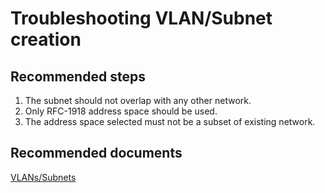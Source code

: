 # Troubleshooting VLAN/Subnet creation  

## **Recommended steps**

1. The subnet should not overlap with any other network.<br>
2. Only RFC-1918 address space should be used. <br>
3. The address space selected must not be a subset of existing network.<br>


## **Recommended documents**

[VLANs/Subnets](https://docs.cloudsimple.com/csportal/network/vlansubnet/)